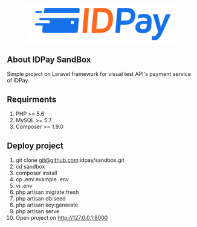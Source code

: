 <p align="center"><img src="public/image/logo.svg" width="400"></p>

## About IDPay SandBox
Simple project on Laravel framework for visual test API's payment service of IDPay.

## Requirments

1. PHP >= 5.6
2. MySQL >= 5.7
3. Composer >= 1.9.0

## Deploy project

1. git clone git@github.com:idpay/sandbox.git
2. cd sandbox
3. composer install
4. cp .env.example .env
5. vi .env
6. php artisan migrate:fresh
7. php artisan db:seed
8. php artisan key:generate
9. php artisan serve
10. Open project on http://127.0.0.1:8000
